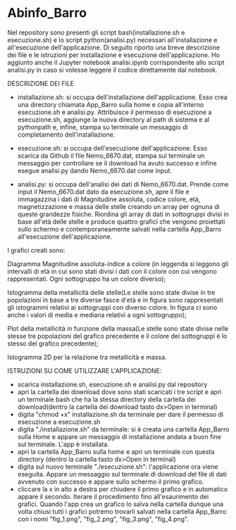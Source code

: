 # Abinfo_Barro
Nel repository sono presenti gli script bash(installazione.sh e esecuzione.sh) e lo script python(analisi.py) necessari all'installazione e all'esecuzione dell'applicazione. Di seguito riporto una breve descrizione dei file e le istruzioni per installazione e esecuzione dell'applicazione.
Ho aggiunto anche il Jupyter notebook analisi.ipynb corrispondente allo script analisi.py in caso si volesse leggere il codice direttamente dal notebook. 

DESCRIZIONE DEI FILE
- installazione.sh: si occupa dell'installazione dell'applicazione. Esso crea una directory chiamata App_Barro sulla home e copia all'interno esecuzione.sh e analisi.py. Attribuisce il permesso di esecuzione a esecuzione.sh, aggiunge la nuova directory al path di sistema e al pythonpath e, infine, stampa su terminale un messaggio di completamento dell'installazione.

- esecuzione.sh: si occupa dell'esecuzione dell'applicazione. Esso scarica da Github il file Nemo_6670.dat, stampa sul terminale un messaggio per controllare se il download ha avuto successo e infine esegue analisi.py dando Nemo_6670.dat come input.

- analisi.py: si occupa dell'analisi dei dati di Nemo_6670.dat. Prende come input il Nemo_6670.dat dato da esecuzione.sh, apre il file e immagazzina i dati di Magnitudine assoluta, codice colore, età, magnetizzazione e massa delle stelle creando un array per ognuna di queste grandezze fisiche. Riordina gli array di dati in sottogruppi divisi in base all'età delle stelle e produce quattro grafici che vengono proiettati sullo schermo e contemporaneamente salvati nella cartella App_Barro all'esecuzione dell'applicazione.

I grafici creati sono:

Diagramma Magnitudine assoluta-indice a colore (in leggenda si leggono gli intervalli di età in cui sono stati divisi i dati con il colore con cui vengono rappresentati. Ogni sottogruppo ha un colore diverso); 

Istogramma della metallicità delle stelle(Le stelle sono state divise in tre popolazioni in base a tre diverse fasce d'età e in figura sono rappresentati gli istogrammi relativi ai sottogruppi con diverso colore. In figura ci sono anche i valori di media e mediana relativi a ogni sottogruppo);

Plot della metallicità in funzione della massa(Le stelle sono state divise nelle stesse tre popolazioni del grafico precedente e il colore dei sottogruppi è lo stesso del grafico precedente);

Istogramma 2D per la relazione tra metallicità e massa.

ISTRUZIONI SU COME UTILIZZARE L'APPLICAZIONE:
- scarica installazione.sh, esecuzione.sh e analisi.py dal repository
- apri la cartella dei download dove sono stati scaricati i tre script e apri un terminale bash che ha la stessa directory della cartella dei download(dentro la cartella dei download tasto dx>Open in terminal)
- digita "chmod +x" installazione.sh da terminale per dare il permesso di esecuzione a esecuzione.sh
- digita "./installazione.sh" da terminale: si è creata una cartella App_Barro sulla Home e appare un messaggio di installazione andata a buon fine sul terminale. L'app è installata.
- apri la cartella App_Barro sulla home e apri un terminale con questa directory (dentro la cartella tasto dx>Open in terminal)
- digita sul nuovo terminale "./esecuzione.sh": l'applicazione ora viene eseguita. Appare un messaggio sul terminale di download del file di dati avvenuto con successo e appare sullo schermo il primo grafico.
- cliccare la x in alto a destra per chiudere il primo grafico e in automatico appare il secondo. Iterare il procedimento fino all'esaurimento dei grafici.
Quando l'app crea un grafico lo salva nella cartella dunque una volta chiusi tutti i grafici potremo trovarli salvati nella cartella App_Barro con i nomi "fig_1.png", "fig_2.png", "fig_3.png", "fig_4.png".
